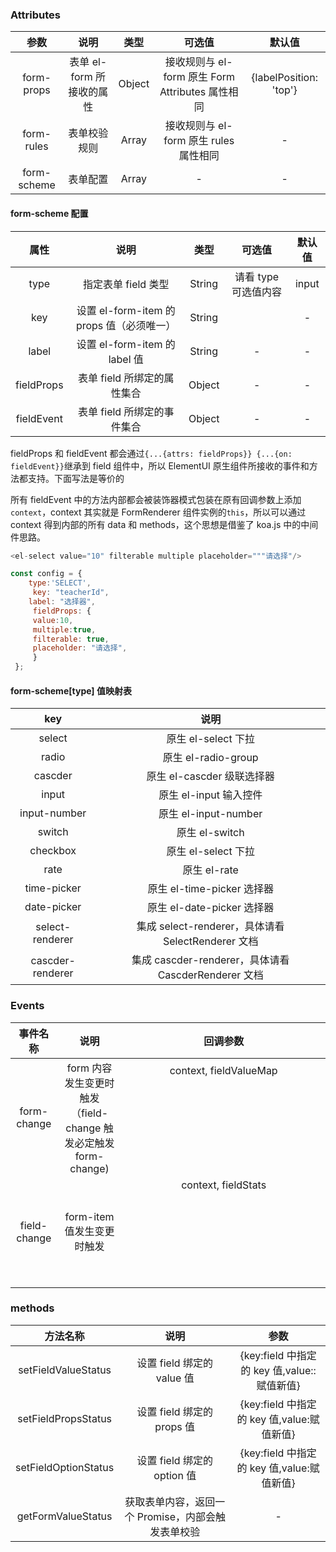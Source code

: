 ### Attributes

|    参数     |           说明            |  类型  |                      可选值                      |         默认值         |
| :---------: | :-----------------------: | :----: | :----------------------------------------------: | :--------------------: |
| form-props  | 表单 el-form 所接收的属性 | Object | 接收规则与 el-form 原生 Form Attributes 属性相同 | {labelPosition: 'top'} |
| form-rules  |       表单校验规则        | Array  |      接收规则与 el-form 原生 rules 属性相同      |           -            |
| form-scheme |         表单配置          | Array  |                        -                         |           -            |

#### form-scheme 配置

|    属性    |                   说明                    |  类型  |        可选值        | 默认值 |
| :--------: | :---------------------------------------: | :----: | :------------------: | :----: |
|    type    |            指定表单 field 类型            | String | 请看 type 可选值内容 | input  |
|    key     | 设置 el-form-item 的 props 值（必须唯一） | String |                      |   -    |
|   label    |       设置 el-form-item 的 label 值       | String |          -           |   -    |
| fieldProps |        表单 field 所绑定的属性集合        | Object |          -           |   -    |
| fieldEvent |        表单 field 所绑定的事件集合        | Object |          -           |   -    |

fieldProps 和 fieldEvent 都会通过`{...{attrs: fieldProps}} {...{on: fieldEvent}}`继承到 field 组件中，所以 ElementUI 原生组件所接收的事件和方法都支持。下面写法是等价的

所有 fieldEvent 中的方法内部都会被装饰器模式包装在原有回调参数上添加`context`，context 其实就是 FormRenderer 组件实例的`this`，所以可以通过 context 得到内部的所有 data 和 methods，这个思想是借鉴了 koa.js 中的中间件思路。

```javascript
<el-select value="10" filterable multiple placeholder="""请选择"/>

const config = {
    type:'SELECT',
     key: "teacherId",
    label: "选择器",
     fieldProps: {
     value:10,
     multiple:true,
     filterable: true,
     placeholder: "请选择",
     }
 };
```

#### form-scheme[type] 值映射表

|       key        |                         说明                         |
| :--------------: | :--------------------------------------------------: |
|      select      |                 原生 el-select 下拉                  |
|      radio       |                 原生 el-radio-group                  |
|     cascder      |              原生 el-cascder 级联选择器              |
|      input       |                原生 el-input 输入控件                |
|   input-number   |                 原生 el-input-number                 |
|      switch      |                    原生 el-switch                    |
|     checkbox     |                 原生 el-select 下拉                  |
|       rate       |                     原生 el-rate                     |
|   time-picker    |              原生 el-time-picker 选择器              |
|   date-picker    |              原生 el-date-picker 选择器              |
| select-renderer  |  集成 select-renderer，具体请看 SelectRenderer 文档  |
| cascder-renderer | 集成 cascder-renderer，具体请看 CascderRenderer 文档 |

### Events

|   事件名称   |                              说明                               |            回调参数            |
| :----------: | :-------------------------------------------------------------: | :----------------------------: |
| form-change  | form 内容发生变更时触发（field-change 触发必定触发 form-change) | context, fieldValueMap<Object> |
| field-change |                   form-item 值发生变更时触发                    |  context, fieldStats<Object>   |

### methods

|       方法名称       |                        说明                        |                        参数                        |
| :------------------: | :------------------------------------------------: | :------------------------------------------------: |
| setFieldValueStatus  |             设置 field 绑定的 value 值             |  {key:field 中指定的 key 值,value:<Any>:赋值新值}  |
| setFieldPropsStatus  |             设置 field 绑定的 props 值             | {key:field 中指定的 key 值,value<Object>:赋值新值} |
| setFieldOptionStatus |            设置 field 绑定的 option 值             | {key:field 中指定的 key 值,value<Array>:赋值新值}  |
|  getFormValueStatus  | 获取表单内容，返回一个 Promise，内部会触发表单校验 |                         -                          |
